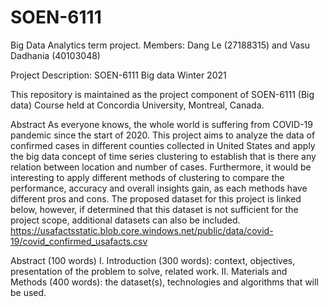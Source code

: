 # SOEN-6111
Big Data Analytics term project. 
Members: Dang Le (27188315) and Vasu Dadhania (40103048)

Project Description:
SOEN-6111 Big data Winter 2021

This repository is maintained as the project component of SOEN-6111 (Big data) Course held at Concordia University, Montreal, Canada.

Abstract
As everyone knows, the whole world is suffering from COVID-19 pandemic since the start of 2020. This project aims to analyze the data of confirmed cases in different counties collected in United States and apply the big data concept of time series clustering to establish that is there any relation between location and number of cases. 
Furthermore, it would be interesting to apply different methods of clustering to compare the performance, accuracy and overall insights gain, as each methods have different pros and cons. 
The proposed dataset for this project is linked below, however, if determined that this dataset is not sufficient for the project scope, additional datasets can also be included. 
https://usafactsstatic.blob.core.windows.net/public/data/covid-19/covid_confirmed_usafacts.csv

Abstract (100 words)
I. Introduction (300 words): context, objectives, presentation of the problem to solve, related work.
II. Materials and Methods (400 words): the dataset(s), technologies and algorithms that will be used.

